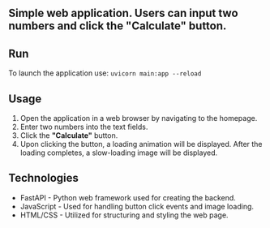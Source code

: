 ## Simple web application. Users can input two numbers and click the "Calculate" button.

## Run
To launch the application use:
`uvicorn main:app --reload` 

## Usage
1. Open the application in a web browser by navigating to the homepage.
2. Enter two numbers into the text fields.
3. Click the **"Calculate"** button.
4. Upon clicking the button, a loading animation will be displayed. After the loading completes, a slow-loading image will be displayed.

## Technologies

- FastAPI - Python web framework used for creating the backend.
- JavaScript - Used for handling button click events and image loading.
- HTML/CSS - Utilized for structuring and styling the web page.
